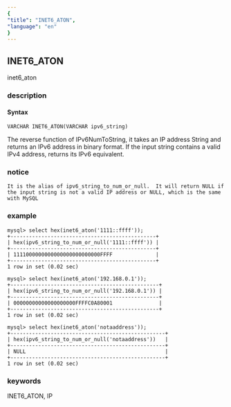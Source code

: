 ```yaml
---
{
"title": "INET6_ATON",
"language": "en"
}
---
```


<!-- 
Licensed to the Apache Software Foundation (ASF) under one
or more contributor license agreements.  See the NOTICE file
distributed with this work for additional information
regarding copyright ownership.  The ASF licenses this file
to you under the Apache License, Version 2.0 (the
"License"); you may not use this file except in compliance
with the License.  You may obtain a copy of the License at
  http://www.apache.org/licenses/LICENSE-2.0
Unless required by applicable law or agreed to in writing,
software distributed under the License is distributed on an
"AS IS" BASIS, WITHOUT WARRANTIES OR CONDITIONS OF ANY
KIND, either express or implied.  See the License for the
specific language governing permissions and limitations
under the License.
-->

## INET6_ATON

<version since="dev">

inet6_aton

</version>

### description

#### Syntax

`VARCHAR INET6_ATON(VARCHAR ipv6_string)`

The reverse function of IPv6NumToString, it takes an IP address String and returns an IPv6 address in binary format. 
If the input string contains a valid IPv4 address, returns its IPv6 equivalent.

### notice

`It is the alias of ipv6_string_to_num_or_null. 
It will return NULL if the input string is not a valid IP address or NULL, which is the same with MySQL`

### example
```
mysql> select hex(inet6_aton('1111::ffff'));
+-----------------------------------------------+
| hex(ipv6_string_to_num_or_null('1111::ffff')) |
+-----------------------------------------------+
| 1111000000000000000000000000FFFF              |
+-----------------------------------------------+
1 row in set (0.02 sec)

mysql> select hex(inet6_aton('192.168.0.1'));
+------------------------------------------------+
| hex(ipv6_string_to_num_or_null('192.168.0.1')) |
+------------------------------------------------+
| 00000000000000000000FFFFC0A80001               |
+------------------------------------------------+
1 row in set (0.02 sec)

mysql> select hex(inet6_aton('notaaddress'));
+--------------------------------------------------+
| hex(ipv6_string_to_num_or_null('notaaddress'))   |
+--------------------------------------------------+
| NULL                                             |
+--------------------------------------------------+
1 row in set (0.02 sec)
```

### keywords

INET6_ATON, IP